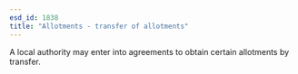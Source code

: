 ```yaml
---
esd_id: 1838
title: "Allotments - transfer of allotments"
---
```


A local authority may enter into agreements to obtain certain allotments by transfer.

